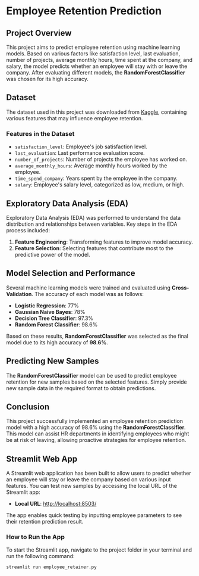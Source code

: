 # Employee Retention Prediction

## Project Overview
This project aims to predict employee retention using machine learning models. Based on various factors like satisfaction level, last evaluation, number of projects, average monthly hours, time spent at the company, and salary, the model predicts whether an employee will stay with or leave the company. After evaluating different models, the **RandomForestClassifier** was chosen for its high accuracy.

## Dataset
The dataset used in this project was downloaded from [Kaggle](https://www.kaggle.com/), containing various features that may influence employee retention.

### Features in the Dataset
- `satisfaction_level`: Employee's job satisfaction level.
- `last_evaluation`: Last performance evaluation score.
- `number_of_projects`: Number of projects the employee has worked on.
- `average_monthly_hours`: Average monthly hours worked by the employee.
- `time_spend_company`: Years spent by the employee in the company.
- `salary`: Employee's salary level, categorized as low, medium, or high.

## Exploratory Data Analysis (EDA)
Exploratory Data Analysis (EDA) was performed to understand the data distribution and relationships between variables. Key steps in the EDA process included:
1. **Feature Engineering**: Transforming features to improve model accuracy.
2. **Feature Selection**: Selecting features that contribute most to the predictive power of the model.

## Model Selection and Performance
Several machine learning models were trained and evaluated using **Cross-Validation**. The accuracy of each model was as follows:
- **Logistic Regression**: 77%
- **Gaussian Naive Bayes**: 78%
- **Decision Tree Classifier**: 97.3%
- **Random Forest Classifier**: 98.6%

Based on these results, **RandomForestClassifier** was selected as the final model due to its high accuracy of **98.6%**.

## Predicting New Samples
The **RandomForestClassifier** model can be used to predict employee retention for new samples based on the selected features. Simply provide new sample data in the required format to obtain predictions.

## Conclusion
This project successfully implemented an employee retention prediction model with a high accuracy of 98.6% using the **RandomForestClassifier**. This model can assist HR departments in identifying employees who might be at risk of leaving, allowing proactive strategies for employee retention.

## Streamlit Web App
A Streamlit web application has been built to allow users to predict whether an employee will stay or leave the company based on various input features. You can test new samples by accessing the local URL of the Streamlit app:

- **Local URL**: [http://localhost:8503/](http://localhost:8503/)

The app enables quick testing by inputting employee parameters to see their retention prediction result.

### How to Run the App
To start the Streamlit app, navigate to the project folder in your terminal and run the following command:

```bash
streamlit run employee_retainer.py
